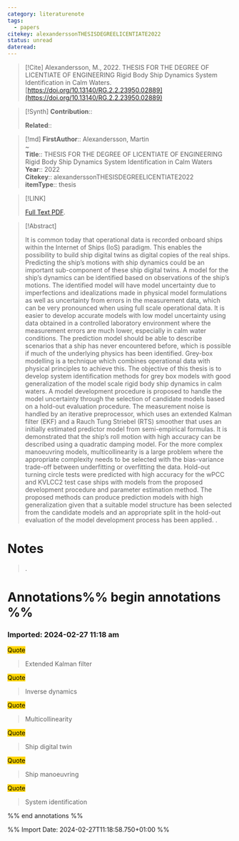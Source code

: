 ```yaml
---
category: literaturenote
tags:
  - papers
citekey: alexanderssonTHESISDEGREELICENTIATE2022
status: unread
dateread:
---
```


> [!Cite]
> Alexandersson, M., 2022. THESIS FOR THE DEGREE OF LICENTIATE OF ENGINEERING Rigid Body Ship Dynamics System Identification in Calm Waters. [https://doi.org/10.13140/RG.2.2.23950.02889](https://doi.org/10.13140/RG.2.2.23950.02889)

>[!Synth]
>**Contribution**:: 
>
>**Related**:: 
>

>[!md]
> **FirstAuthor**:: Alexandersson, Martin  
~    
> **Title**:: THESIS FOR THE DEGREE OF LICENTIATE OF ENGINEERING Rigid Body Ship Dynamics System Identification in Calm Waters  
> **Year**:: 2022   
> **Citekey**:: alexanderssonTHESISDEGREELICENTIATE2022  
> **itemType**:: thesis    

> [!LINK] 
>
>  [Full Text PDF](file://C:\Zotero\storage\63QB3GCR\Alexandersson%20-%202022%20-%20THESIS%20FOR%20THE%20DEGREE%20OF%20LICENTIATE%20OF%20ENGINEERING.pdf).

> [!Abstract]
>
> It is common today that operational data is recorded onboard ships within the Internet
of Ships (IoS) paradigm. This enables the possibility to build ship digital twins as
digital copies of the real ships. Predicting the ship’s motions with ship dynamics could
be an important sub-component of these ship digital twins. A model for the ship’s
dynamics can be identified based on observations of the ship’s motions. The identified
model will have model uncertainty due to imperfections and idealizations made in
physical model formulations as well as uncertainty from errors in the measurement
data, which can be very pronounced when using full scale operational data. It is
easier to develop accurate models with low model uncertainty using data obtained in
a controlled laboratory environment where the measurement errors are much lower,
especially in calm water conditions. The prediction model should be able to describe
scenarios that a ship has never encountered before, which is possible if much of the
underlying physics has been identified. Grey-box modelling is a technique which
combines operational data with physical principles to achieve this.
The objective of this thesis is to develop system identification methods for grey
box models with good generalization of the model scale rigid body ship dynamics in
calm waters.
A model development procedure is proposed to handle the model uncertainty
through the selection of candidate models based on a hold-out evaluation procedure.
The measurement noise is handled by an iterative preprocessor, which uses an extended
Kalman filter (EKF) and a Rauch Tung Striebel (RTS) smoother that uses an initially
estimated predictor model from semi-empirical formulas.
It is demonstrated that the ship’s roll motion with high accuracy can be described
using a quadratic damping model. For the more complex manoeuvring models,
multicollinearity is a large problem where the appropriate complexity needs to be
selected with the bias-variance trade-off between underfitting or overfitting the data.
Hold-out turning circle tests were predicted with high accuracy for the wPCC and
KVLCC2 test case ships with models from the proposed development procedure and
parameter estimation method.
The proposed methods can produce prediction models with high generalization
given that a suitable model structure has been selected from the candidate models
and an appropriate split in the hold-out evaluation of the model development process
has been applied.
>.
> 
# Notes
>.


# Annotations%% begin annotations %%



### Imported: 2024-02-27 11:18 am



<mark style="background-color: #ffd400">Quote</mark>
> Extended Kalman filter

<mark style="background-color: #ffd400">Quote</mark>
> Inverse dynamics

<mark style="background-color: #ffd400">Quote</mark>
> Multicollinearity

<mark style="background-color: #ffd400">Quote</mark>
> Ship digital twin

<mark style="background-color: #ffd400">Quote</mark>
> Ship manoeuvring

<mark style="background-color: #ffd400">Quote</mark>
> System identification


%% end annotations %%

%% Import Date: 2024-02-27T11:18:58.750+01:00 %%
